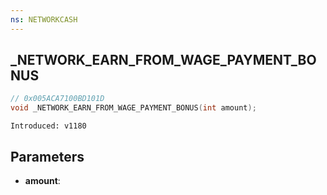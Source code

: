 ```yaml
---
ns: NETWORKCASH
---
```

## _NETWORK_EARN_FROM_WAGE_PAYMENT_BONUS

```c
// 0x005ACA7100BD101D
void _NETWORK_EARN_FROM_WAGE_PAYMENT_BONUS(int amount);
```

```
Introduced: v1180
```

## Parameters
* **amount**:

